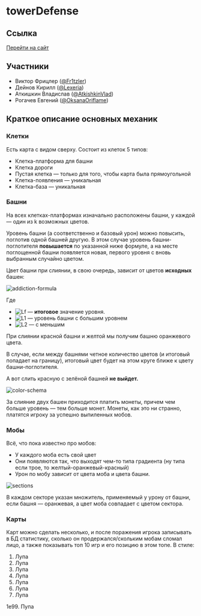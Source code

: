 # towerDefense

## Ссылка

[Перейти на сайт](https://fritzler.ru)

## Участники

- Виктор Фрицлер ([@Fr1tzler](https://github.com/Fr1tzler))
- Дейнов Кирилл ([@Lexeria](https://github.com/Lexeria))
- Аткишкин Владислав ([@AtkishkinVlad](https://github.com/AtkishkinVlad))
- Рогачев Евгений ([@OksanaOriflame](https://github.com/OksanaOriflame))

## Краткое описание основных механик

### Клетки

Есть карта с видом сверху. Состоит из клеток 5 типов:

-   Клетка-платформа для башни
-   Клетка дороги
-   Пустая клетка — только для того, чтобы карта была прямоугольной
-   Клетка-появления — уникальная
-   Клетка-база — уникальная

### Башни

На всех клетках-платформах изначально расположены башни, у каждой — один из k возможных цветов.

Уровень башни (а соответственно и базовый урон) можно повысить, поглотив одной башней другую. В этом случае уровень башни-поглотителя **повышается** по указанной ниже формуле, а на месте поглощенной башни появляется новая, первого уровня с вновь выбранным случайно цветом.

Цвет башни при слиянии, в свою очередь, зависит от цветов **исходных** башен:

![addiction-formula](https://i.ibb.co/QCzw6hQ/tex2img.png)

Где

-   ![Lf](https://i.ibb.co/TwzBXGk/tex2img-1.png) — **итоговое** значение уровня.
-   ![L1](https://i.ibb.co/t44bvZf/tex2img-2.png) — уровень башни с большим уровнем
-   ![L2](https://i.ibb.co/ccTNWyr/tex2img-3.png) — с меньшим

При слиянии красной башни и желтой мы получим башню оранжевого цвета.

В случае, если между башнями четное количество цветов (и итоговый попадает на границу), итоговый цвет будет на этом круге ближе к цвету башни-поглотителя.

А вот слить красную с зелёной башней **не выйдет.**

![color-schema](https://i.ibb.co/D5SgqHB/color-schema.png)

За слияние двух башен приходится платить монеты, причем чем больше уровень — тем больше монет. Монеты, как это ни странно, платятся игроку за успешно выпиленных мобов.

### Мобы

Всё, что пока известно про мобов:

-   У каждого моба есть свой цвет
-   Они появляются так, что выходят чем-то типа градиента (ну типа если трое, то желтый-оранжевый-красный)
-   Урон по мобу зависит от цвета моба и цвета башни.

![sections](https://i.ibb.co/NF8f2jS/sections.png)

В каждом секторе указан множитель, применяемый у урону от башни, если башня — оранжевая, а цвет моба совпадает с цветом сектора.

### Карты

Карт можно сделать несколько, и после поражения игрока записывать в БД статистику, сколько он продержался/скольким мобам сломал лицо, а также показывать топ 10 игр и его позицию в этом топе. В стиле:

1. Лупа
2. Лупа
3. Лупа
4. Лупа
5. Лупа
6. Лупа
7. Лупа

1e99. Пупа
